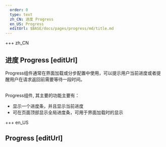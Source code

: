 ```yaml
---   
  order: 0
  type: text
  zh_CN: 进度 Progress 
  en_US: Progress
  editUrl: $BASE/docs/pages/progress/md/title.md
---      
```


+++  zh_CN
## 进度 Progress [editUrl]   
Progress组件通常在界面加载或分步配置中使用，可以提示用户当前进度或者提醒用户在请求返回前需要等待一段时间。
<br/>
<br/>

Progress组件, 其主要的功能主要有：   

- 显示一个进度条，并且显示当前进度
- 可在页面顶部显示全局进度条，可用于界面加载时的显示

+++ en_US
## Progress [editUrl]  

